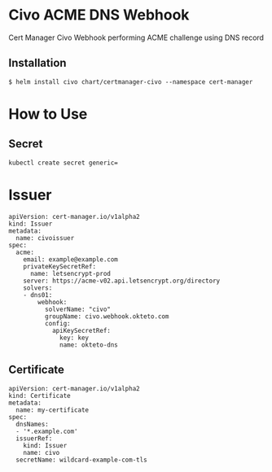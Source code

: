 # Civo ACME DNS Webhook

Cert Manager Civo Webhook performing ACME challenge using DNS record

## Installation

```
$ helm install civo chart/certmanager-civo --namespace cert-manager
```

# How to Use

## Secret
```
kubectl create secret generic=
```

# Issuer
```
apiVersion: cert-manager.io/v1alpha2
kind: Issuer
metadata:
  name: civoissuer
spec:
  acme:
    email: example@example.com
    privateKeySecretRef:
      name: letsencrypt-prod
    server: https://acme-v02.api.letsencrypt.org/directory
    solvers:
    - dns01:
        webhook:
          solverName: "civo"
          groupName: civo.webhook.okteto.com
          config:
            apiKeySecretRef:
              key: key
              name: okteto-dns
```

## Certificate
```
apiVersion: cert-manager.io/v1alpha2
kind: Certificate
metadata:
  name: my-certificate
spec:
  dnsNames:
  - '*.example.com'
  issuerRef:
    kind: Issuer
    name: civo
  secretName: wildcard-example-com-tls
```